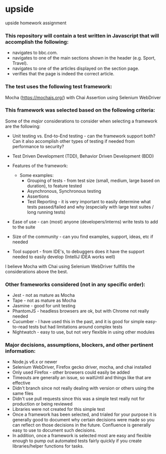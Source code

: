# upside
upside homework assignment

### This repository will contain a test written in Javascript that will accomplish the following:

- navigates to bbc.com.
- navigates to one of the main sections shown in the header (e.g. Sport, Travel).
- navigates to one of the articles displayed on the section page.
- verifies that the page is indeed the correct article.

### The test uses the following test framework:

Mocha (https://mochajs.org/) with Chai Assertion using Selenium WebDriver

### This framework was selected based on the following criteria:

Some of the *major* considerations to consider when selecting a framework are the following:

- Unit testing vs. End-to-End testing - can the framework support both?  Can it also accomplish other types of testing if needed from performance to security?

- Test Driven Development (TDD), Behavior Driven Development (BDD)  

- Features of the framework:
  * Some examples:
      * Grouping of tests - from test size (small, medium, large based on duration), to feature tested
      * Asynchronous, Synchronous testing
      * Assertions
      * Test Reporting - it is very important to easily determine what tests passed/failed and why (especially with large         test suites / long running tests)

- Ease of use - can (most) anyone (developers/interns) write tests to add to the suite

- Size of the community - can you find examples, support, ideas, etc if needed

- Tool support - from IDE's, to debuggers does it have the support needed to easily develop (IntelliJ IDEA works well)

I believe Mocha with Chai using Selenium WebDriver fullfills the considerations above the best.

### Other frameworks considered (not in any specific order):

- Jest - not as mature as Mocha
- Tape - not as mature as Mocha
- Jasmine - good for unit testing
- PhantomJS - headless browsers are ok, but with Chrome not really needed
- Cucumber - I have used this in the past, and it is good for simple easy-to-read tests but had limitations around complex tests
- Nightwatch - easy to use, but not very flexible in using other modules

### Major decisions, assumptions, blockers, and other pertinent information:

- Node.js v6.x or newer
- Selenium WebDriver, Firefox gecko driver, mocha, and chai installed
- Only used Firefox - other browsers could easily be added
- Timeouts are generally an issue, so waitUntil and things like that are effective
- Didn't branch since not really dealing with version or others using the same files
- Didn't use pull requests since this was a simple test really not for production or being reviewed
- Libraries were not created for this simple test
- Once a framework has been selected, and trialed for your purpose it is generally good to document why certain decisions were made so you can reflect on those decisions in the future.  Confluence is generally easy to use to document such decisions.
- In addition, once a framework is selected most are easy and flexible enough to pump out automated tests fairly quickly if you create libraries/helper functions for tasks.

